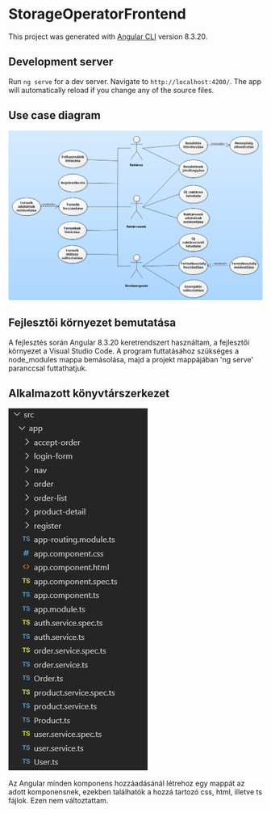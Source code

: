 # StorageOperatorFrontend

This project was generated with [Angular CLI](https://github.com/angular/angular-cli) version 8.3.20.

## Development server

Run `ng serve` for a dev server. Navigate to `http://localhost:4200/`. The app will automatically reload if you change any of the source files.

## Use case diagram

![usecase](assets/use_case.PNG)

## Fejlesztői környezet bemutatása

A fejlesztés során Angular 8.3.20 keretrendszert használtam, a fejlesztői környezet a Visual Studio Code. A program futtatásához szükséges a node_modules mappa bemásolása, majd a projekt mappájában 'ng serve' paranccsal futtathatjuk.

## Alkalmazott könyvtárszerkezet

![library](assets/library.PNG)

Az Angular minden komponens hozzáadásánál létrehoz egy mappát az adott komponensnek, ezekben találhatók a hozzá tartozó css, html, illetve ts fájlok. Ezen nem változtattam.
